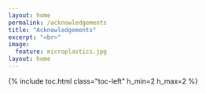 ```yaml
---
layout: home
permalink: /acknowledgements
title: "Acknowledgements"
excerpt: "<br>"
image:
  feature: microplastics.jpg
layout: home
---
```

{% include toc.html class="toc-left" h_min=2 h_max=2 %}

